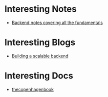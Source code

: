 # Interesting Notes

- [Backend notes covering all the fundamentals](https://large-tuesday-229.notion.site/Backend-Notes-Nodejs-1b1d510bf2a180b1a96ae6aa6f3a012b?pvs=73)

# Interesting Blogs

- [Building a scalable backend](https://medium.com/@Rushabh_/building-a-scalable-backend-198b74be5cb9)

# Interesting Docs

- [thecopenhagenbook](https://thecopenhagenbook.com/)